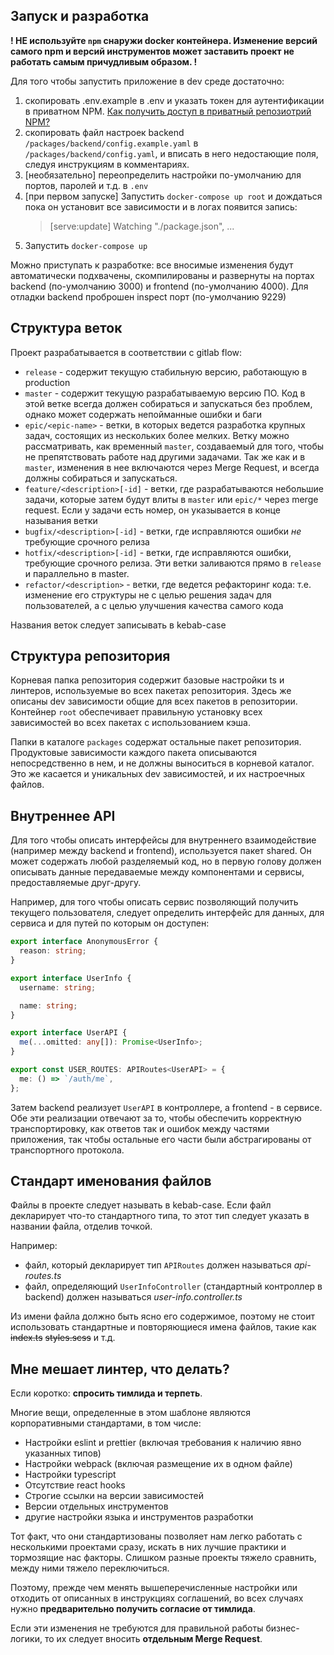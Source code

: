 ## Запуск и разработка

**! НЕ используйте `npm` снаружи docker контейнера. Изменение версий самого npm и версий инструментов может
заставить проект не работать самым причудливым образом. !**

Для того чтобы запустить приложение в dev среде достаточно:

1. скопировать .env.example в .env и указать токен для аутентификации в приватном NPM. [Как получить доступ в приватный репозиотрий NPM?](https://docs.google.com/document/d/1KBjEg1SnCzNXCxAS5puUCd5HdH30L1ia3fHsyKXA8dc/edit#heading=h.j7uzglyuagnw)
2. скопировать файл настроек backend `/packages/backend/config.example.yaml` в `/packages/backend/config.yaml`, и
   вписать в него недостающие поля, следуя инструкциям в комментариях.
3. [необязательно] переопределить настройки по-умолчанию для портов, паролей и т.д. в `.env`
4. [при первом запуске] Запустить `docker-compose up root` и дождаться пока он установит все зависимости и в логах
   появится запись:
   > [serve:update] Watching "./package.json", ...
5. Запустить `docker-compose up`

Можно приступать к разработке: все вносимые изменения будут автоматически подхвачены, скомпилированы и развернуты на
портах backend (по-умолчанию 3000) и frontend (по-умолчанию 4000). Для отладки backend проброшен inspect порт
(по-умолчанию 9229)

## Структура веток

Проект разрабатывается в соответствии с gitlab flow:

- `release` - содержит текущую стабильную версию, работающую в production
- `master` - содержит текущую разрабатываемую версию ПО. Код в этой ветке всегда должен собираться и запускаться без
  проблем, однако может содержать непойманные ошибки и баги
- `epic/<epic-name>` - ветки, в которых ведется разработка крупных задач, состоящих из нескольких более мелких. Ветку
  можно рассматривать, как временный `master`, создаваемый для того, чтобы не препятствовать работе над другими
  задачами. Так же как и в `master`, изменения в нее включаются через Merge Request, и всегда должны собираться и
  запускаться.
- `feature/<description>[-id]` - ветки, где разрабатываются небольшие задачи, которые затем будут влиты в
  `master` или `epic/*` через merge request. Если у задачи есть номер, он указывается в конце называния ветки
- `bugfix/<description>[-id]` - ветки, где исправляются ошибки _не_ требующие срочного релиза
- `hotfix/<description>[-id]` - ветки, где исправляются ошибки, требующие срочного релиза. Эти ветки заливаются прямо
  в `release` и параллельно в master.
- `refactor/<description>` - ветки, где ведется рефакторинг кода: т.е. изменение его структуры не с целью решения
  задач для пользователей, а с целью улучшения качества самого кода

Названия веток следует записывать в kebab-case

## Структура репозитория

Корневая папка репозитория содержит базовые настройки ts и линтеров, используемые во всех пакетах репозитория. Здесь
же описаны dev зависимости общие для всех пакетов в репозитории. Контейнер `root` обеспечивает правильную установку
всех зависимостей во всех пакетах с использованием кэша.

Папки в каталоге `packages` содержат остальные пакет репозитория. Продуктовые зависимости каждого пакета описываются
непосредственно в нем, и не должны выноситься в корневой каталог. Это же касается и уникальных dev зависимостей, и их
настроечных файлов.

## Внутреннее API

Для того чтобы описать интерфейсы для внутреннего взаимодействие (например между backend и frontend), используется
пакет shared. Он может содержать любой разделяемый код, но в первую голову должен описывать данные передаваемые между
компонентами и сервисы, предоставляемые друг-другу.

Например, для того чтобы описать сервис позволяющий получить текущего пользователя, следует определить интерфейс для
данных, для сервиса и для путей по которым он доступен:

```ts
export interface AnonymousError {
  reason: string;
}

export interface UserInfo {
  username: string;

  name: string;
}

export interface UserAPI {
  me(...omitted: any[]): Promise<UserInfo>;
}

export const USER_ROUTES: APIRoutes<UserAPI> = {
  me: () => `/auth/me`,
};
```

Затем backend реализует `UserAPI` в контроллере, а frontend - в сервисе. Обе эти реализации отвечают за то, чтобы
обеспечить корректную транспортировку, как ответов так и ошибок между частями приложения, так чтобы остальные его части
были абстрагированы от транспортного протокола.

## Стандарт именования файлов

Файлы в проекте следует называть в kebab-case. Если файл декларирует что-то стандартного типа, то этот тип следует
указать в названии файла, отделив точкой.

Например:

- файл, который декларирует тип `APIRoutes` должен называться _api-routes.ts_
- файл, определяющий `UserInfoController` (стандартный контроллер в backend) должен называться
  _user-info.controller.ts_

Из имени файла должно быть ясно его содержимое, поэтому не стоит использовать стандартные и повторяющиеся имена файлов,
такие как ~~index.ts~~ ~~styles.scss~~ и т.д.

## Мне мешает линтер, что делать?

Если коротко: **спросить тимлида и терпеть**.

Многие вещи, определенные в этом шаблоне являются корпоративными стандартами, в том числе:

- Настройки eslint и prettier (включая требования к наличию явно указанных типов)
- Настройки webpack (включая размещение их в одном файле)
- Настройки typescript
- Отсутствие react hooks
- Строгие ссылки на версии зависимостей
- Версии отдельных инструментов
- другие настройки языка и инструментов разработки

Тот факт, что они стандартизованы позволяет нам легко работать с несколькими проектами сразу, искать в них лучшие
практики и тормозящие нас факторы. Слишком разные проекты тяжело сравнить, между ними тяжело переключиться.

Поэтому, прежде чем менять вышеперечисленные настройки или отходить от описанных в инструкциях соглашений, во всех
случаях нужно **предварительно получить согласие от тимлида**.

Если эти изменения не требуются для правильной работы бизнес-логики, то их следует вносить **отдельным Merge Request**.
